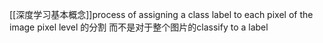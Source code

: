 [[深度学习基本概念]]process of assigning a class label to each pixel of the image
pixel level 的分割 而不是对于整个图片的classify to a label
